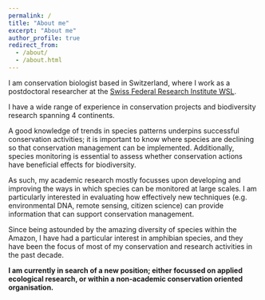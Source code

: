 ```yaml
---
permalink: /
title: "About me"
excerpt: "About me"
author_profile: true
redirect_from: 
  - /about/
  - /about.html
---
```


I am conservation biologist based in Switzerland, where I work as a postdoctoral researcher at the [Swiss Federal Research Institute WSL](www.wsl.ch).

I have a wide range of experience in conservation projects and biodiversity research spanning 4 continents.

A good knowledge of trends in species patterns underpins successful conservation activities; it is important to know where species are declining so that conservation management can be implemented. Additionally, species monitoring is essential to assess whether conservation actions have beneficial effects for biodiversity.

As such, my academic research mostly focusses upon developing and improving the ways in which species can be monitored at large scales. I am particularly interested in evaluating how effectively new techniques (e.g. environmental DNA, remote sensing, citizen science) can provide information that can support conservation management.
 
Since being astounded by the amazing diversity of species within the Amazon, I have had a particular interest in amphibian species, and they have been the focus of most of my conservation and research activities in the past decade. 


**I am currently in search of a new position; either focussed on applied ecological research, or within a non-academic conservation oriented organisation.**